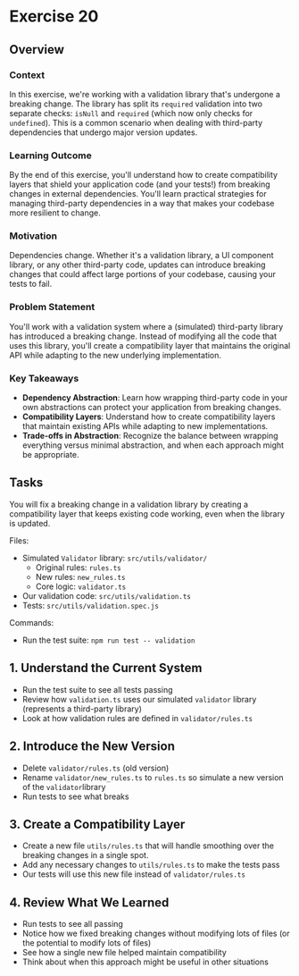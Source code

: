 # Exercise 20

## Overview

### **Context**

In this exercise, we're working with a validation library that's undergone a breaking change. The library has split its `required` validation into two separate checks: `isNull` and `required` (which now only checks for `undefined`). This is a common scenario when dealing with third-party dependencies that undergo major version updates.

### **Learning Outcome**

By the end of this exercise, you'll understand how to create compatibility layers that shield your application code (and your tests!) from breaking changes in external dependencies. You'll learn practical strategies for managing third-party dependencies in a way that makes your codebase more resilient to change.

### **Motivation**

Dependencies change. Whether it's a validation library, a UI component library, or any other third-party code, updates can introduce breaking changes that could affect large portions of your codebase, causing your tests to fail.

### **Problem Statement**

You'll work with a validation system where a (simulated) third-party library has introduced a breaking change. Instead of modifying all the code that uses this library, you'll create a compatibility layer that maintains the original API while adapting to the new underlying implementation.

### **Key Takeaways**

- **Dependency Abstraction**: Learn how wrapping third-party code in your own abstractions can protect your application from breaking changes.
- **Compatibility Layers**: Understand how to create compatibility layers that maintain existing APIs while adapting to new implementations.
- **Trade-offs in Abstraction**: Recognize the balance between wrapping everything versus minimal abstraction, and when each approach might be appropriate.

## Tasks

You will fix a breaking change in a validation library by creating a compatibility layer that keeps existing code working, even when the library is updated.

Files:

- Simulated `Validator` library: `src/utils/validator/`
  - Original rules: `rules.ts`
  - New rules: `new_rules.ts`
  - Core logic: `validator.ts`
- Our validation code: `src/utils/validation.ts`
- Tests: `src/utils/validation.spec.js`

Commands:

- Run the test suite: `npm run test -- validation`

## 1. Understand the Current System

- Run the test suite to see all tests passing
- Review how `validation.ts` uses our simulated `validator` library (represents a third-party library)
- Look at how validation rules are defined in `validator/rules.ts`

## 2. Introduce the New Version

- Delete `validator/rules.ts` (old version)
- Rename `validator/new_rules.ts` to `rules.ts` so simulate a new version of the `validator`library
- Run tests to see what breaks

## 3. Create a Compatibility Layer

- Create a new file `utils/rules.ts` that will handle smoothing over the breaking changes in a single spot.
- Add any necessary changes to `utils/rules.ts` to make the tests pass
- Our tests will use this new file instead of `validator/rules.ts`

## 4. Review What We Learned

- Run tests to see all passing
- Notice how we fixed breaking changes without modifying lots of files (or the potential to modify lots of files)
- See how a single new file helped maintain compatibility
- Think about when this approach might be useful in other situations
